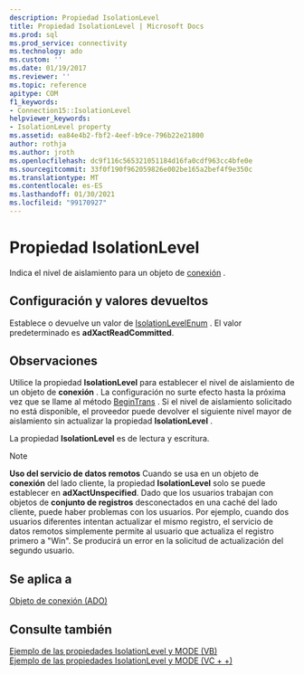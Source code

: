 ```yaml
---
description: Propiedad IsolationLevel
title: Propiedad IsolationLevel | Microsoft Docs
ms.prod: sql
ms.prod_service: connectivity
ms.technology: ado
ms.custom: ''
ms.date: 01/19/2017
ms.reviewer: ''
ms.topic: reference
apitype: COM
f1_keywords:
- Connection15::IsolationLevel
helpviewer_keywords:
- IsolationLevel property
ms.assetid: ea84e4b2-fbf2-4eef-b9ce-796b22e21800
author: rothja
ms.author: jroth
ms.openlocfilehash: dc9f116c565321051184d16fa0cdf963cc4bfe0e
ms.sourcegitcommit: 33f0f190f962059826e002be165a2bef4f9e350c
ms.translationtype: MT
ms.contentlocale: es-ES
ms.lasthandoff: 01/30/2021
ms.locfileid: "99170927"
---
```

# <a name="isolationlevel-property"></a>Propiedad IsolationLevel
Indica el nivel de aislamiento para un objeto de [conexión](./connection-object-ado.md) .  
  
## <a name="settings-and-return-values"></a>Configuración y valores devueltos  
 Establece o devuelve un valor de [IsolationLevelEnum](./isolationlevelenum.md) . El valor predeterminado es **adXactReadCommitted**.  
  
## <a name="remarks"></a>Observaciones  
 Utilice la propiedad **IsolationLevel** para establecer el nivel de aislamiento de un objeto de **conexión** . La configuración no surte efecto hasta la próxima vez que se llame al método [BeginTrans](./begintrans-committrans-and-rollbacktrans-methods-ado.md) . Si el nivel de aislamiento solicitado no está disponible, el proveedor puede devolver el siguiente nivel mayor de aislamiento sin actualizar la propiedad **IsolationLevel** .  
  
 La propiedad **IsolationLevel** es de lectura y escritura.  
  
> [!NOTE]
>  **Uso del servicio de datos remotos** Cuando se usa en un objeto de **conexión** del lado cliente, la propiedad **IsolationLevel** solo se puede establecer en **adXactUnspecified**. Dado que los usuarios trabajan con objetos de **conjunto de registros** desconectados en una caché del lado cliente, puede haber problemas con los usuarios. Por ejemplo, cuando dos usuarios diferentes intentan actualizar el mismo registro, el servicio de datos remotos simplemente permite al usuario que actualiza el registro primero a "Win". Se producirá un error en la solicitud de actualización del segundo usuario.  
  
## <a name="applies-to"></a>Se aplica a  
 [Objeto de conexión (ADO)](./connection-object-ado.md)  
  
## <a name="see-also"></a>Consulte también  
 [Ejemplo de las propiedades IsolationLevel y MODE (VB)](./isolationlevel-and-mode-properties-example-vb.md)   
 [Ejemplo de las propiedades IsolationLevel y MODE (VC + +)](./isolationlevel-and-mode-properties-example-vc.md)
